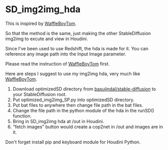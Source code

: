 # SD_img2img_hda

This is inspired by [WaffleBoyTom](https://github.com/WaffleBoyTom/StableDiffusionIntegration.git).

So that the method is the same, just making the other StableDiffusion img2img to excute and view in Houdini.

Since I've been used to use Redshift, the hda is made for it. You can reference any image path into the Input Image parameter.

Please read the instruction of [WaffleBoyTom](https://github.com/WaffleBoyTom/StableDiffusionIntegration.git) first.

Here are steps I suggest to use my img2img hda, very much like [WaffleBoyTom](https://github.com/WaffleBoyTom/StableDiffusionIntegration.git).
1. Download optimizedSD directory from [basujindal/stable-diffusion](https://github.com/basujindal/stable-diffusion.git) to your StableDiffusion root.
2. Put optimized_img2img_SP.py into optimizedSD directory.
3. Put bat files to anywhere then change file path in the bat files.
4. Change the file path in the python module of the hda in the runSD() function.
5. Bring in SD_img2img hda at /out in Houdini.
6. "fetch images" button would create a cop2net in /out and images are in it.

Don't forget install pip and keyboard module for Houdini Python.
